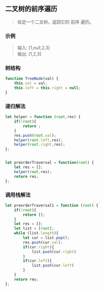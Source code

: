 
## 二叉树的前序遍历
> 给定一个二叉树，返回它的 前序 遍历。



### 示例
> 输入: [1,null,2,3]          
> 输出: [1,2,3]   




### 树结构
```javascript 1.8
function TreeNode(val) {
    this.val = val;
    this.left = this.right = null;
}
```

### 递归解法
```javascript 1.8
let helper = function (root,res) {
    if(!root){
        return ;
    }
    res.push(root.val);
    helper(root.left,res);
    helper(root.right,res);
};


let preorderTraversal = function(root) {
    let res = [];
    helper(root,res);
    return res;
};
```

### 调用栈解法
```javascript 1.8
let preorderTraversal1 = function (root) {
    if(!root){
        return [];
    }
    let res = [];
    let list = [root];
    while (list.length){
        let cur = list.pop();
        res.push(cur.val);
        if(cur.right){
            list.push(cur.right)
        }
        if(cur.left){
            list.push(cur.left)
        }
    }
    return res;
};
```
